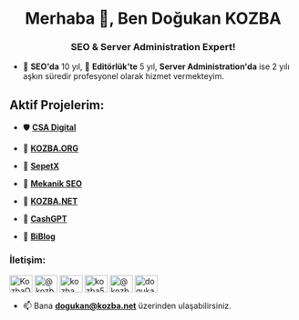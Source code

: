 <h1 align="center">Merhaba 👋, Ben Doğukan KOZBA</h1>
<h3 align="center">SEO & Server Administration Expert!</h3>

- 🚀 **SEO'da** 10 yıl, 📝 **Editörlük'te** 5 yıl, **Server Administration'da** ise 2 yılı aşkın süredir profesyonel olarak hizmet vermekteyim.

<h2 align="left">Aktif Projelerim:</h2>

- 🛡️ [**CSA Digital**](https://csadigital.net/)

- 📝 [**KOZBA.ORG**](https://www.kozba.org)

- 🔭 [**SepetX**](https://sepetx.com/)

- 🚀 [**Mekanik SEO**](https://mekanikseo.com/)

- 📝 [**KOZBA.NET**](https://www.kozba.net/) 

- 🤖 [**CashGPT**](https://csadigital.net/yazilim/cashgpt-yapay-zeka-makale) 

- 🤖 [**BiBlog**](https://csadigital.net/yazilim/bi-blog-gelismis-yapay-zeka-blog-ve-haber-scripti) 



<h3 align="left">İletişim:</h3>
<p align="left">
<a href="https://twitter.com/KozbaORG" target="blank"><img align="center" src="https://raw.githubusercontent.com/rahuldkjain/github-profile-readme-generator/master/src/images/icons/Social/twitter.svg" alt="KozbaORG" height="30" width="40" /></a>
<a href="https://www.youtube.com/@Kozba" target="blank"><img align="center" src="https://raw.githubusercontent.com/rahuldkjain/github-profile-readme-generator/master/src/images/icons/Social/youtube.svg" alt="@kozba" height="30" width="40" /></a>
<a href="https://www.linkedin.com/in/kozba/" target="blank"><img align="center" src="https://raw.githubusercontent.com/rahuldkjain/github-profile-readme-generator/master/src/images/icons/Social/linked-in-alt.svg" alt="kozba" height="30" width="40" /></a>
<a href="https://www.instagram.com/kozba54/" target="blank"><img align="center" src="https://raw.githubusercontent.com/rahuldkjain/github-profile-readme-generator/master/src/images/icons/Social/instagram.svg" alt="kozba54" height="30" width="40" /></a>
<a href="https://www.youtube.com/@Kozba" target="blank"><img align="center" src="https://raw.githubusercontent.com/rahuldkjain/github-profile-readme-generator/master/src/images/icons/Social/youtube.svg" alt="@kozba" height="30" width="40" /></a>
<a href="https://www.udemy.com/user/dogukan-kozba/" target="blank"><img align="center" src="https://avatars.githubusercontent.com/u/1714691?s=280&v=4" alt="dogukan-kozba" height="30" width="40" /></a>
</p>

- 📫 Bana **dogukan@kozba.net** üzerinden ulaşabilirsiniz.
